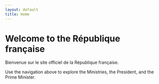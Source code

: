 ```yaml
---
layout: default
title: Home
---
```

# Welcome to the République française
Bienvenue sur le site officiel de la République française.

Use the navigation above to explore the Ministries, the President, and the Prime Minister.
